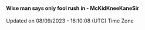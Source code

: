 #### Wise man says only fool rush in - McKidKneeKaneSir
Updated on 08/09/2023 - 16:10:08 (UTC) Time Zone
